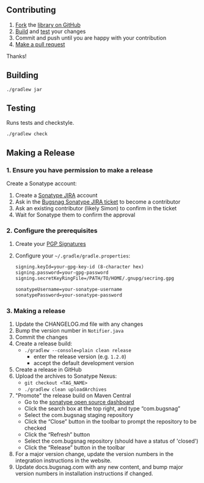 ## Contributing

1. [Fork](https://help.github.com/articles/fork-a-repo) the
   [library on GitHub](https://github.com/bugsnag/bugsnag-java)
2. [Build](#building) and [test](#testing) your changes
3. Commit and push until you are happy with your contribution
4. [Make a pull request](https://help.github.com/articles/using-pull-requests)

Thanks!

## Building

```
./gradlew jar
```

## Testing

Runs tests and checkstyle.

```
./gradlew check
```

## Making a Release

### 1. Ensure you have permission to make a release

Create a Sonatype account:

1. Create a [Sonatype JIRA](https://issues.sonatype.org) account
1. Ask in the [Bugsnag Sonatype JIRA ticket](https://issues.sonatype.org/browse/OSSRH-5533) to become a contributor
1. Ask an existing contributor (likely Simon) to confirm in the ticket
1. Wait for Sonatype them to confirm the approval

### 2. Configure the prerequisites

1. Create your [PGP Signatures](http://central.sonatype.org/pages/working-with-pgp-signatures.html)
2. Configure your `~/.gradle/gradle.properties`:

   ```xml
   signing.keyId=your-gpg-key-id (8-character hex)
   signing.password=your-gpg-password
   signing.secretKeyRingFile=/PATH/TO/HOME/.gnupg/secring.gpg
   
   sonatypeUsername=your-sonatype-username
   sonatypePassword=your-sonatype-password
   ```

### 3. Making a release

1. Update the CHANGELOG.md file with any changes
1. Bump the version number in `Notifier.java`
1. Commit the changes
1. Create a release build:
   * `./gradlew --console=plain clean release`
     - enter the release version (e.g. `1.2.0`)
     - accept the default development version
1. Create a release in GitHub
1. Upload the archives to Sonatype Nexus:
   * `git checkout <TAG_NAME>`
   * `./gradlew clean uploadArchives`
1. "Promote" the release build on Maven Central
   * Go to the [sonatype open source dashboard](https://oss.sonatype.org/index.html#stagingRepositories)
   * Click the search box at the top right, and type “com.bugsnag”
   * Select the com.bugsnag staging repository
   * Click the “Close” button in the toolbar to prompt the repository to be checked
   * Click the “Refresh” button
   * Select the com.bugsnag repository (should have a status of 'closed')
   * Click the “Release” button in the toolbar
1. For a major version change, update the version numbers in the integration instructions in the website.
1. Update docs.bugsnag.com with any new content, and bump major version
numbers in installation instructions if changed.

